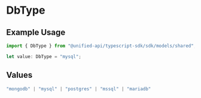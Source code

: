 # DbType

## Example Usage

```typescript
import { DbType } from "@unified-api/typescript-sdk/sdk/models/shared";

let value: DbType = "mysql";
```

## Values

```typescript
"mongodb" | "mysql" | "postgres" | "mssql" | "mariadb"
```